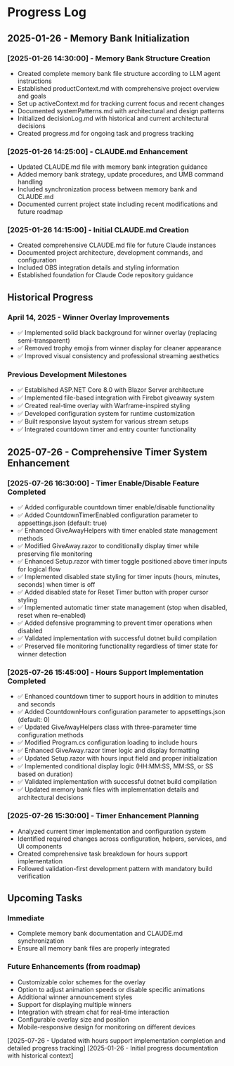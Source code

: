 # Progress Log

## 2025-01-26 - Memory Bank Initialization

### [2025-01-26 14:30:00] - Memory Bank Structure Creation
- Created complete memory bank file structure according to LLM agent instructions
- Established productContext.md with comprehensive project overview and goals
- Set up activeContext.md for tracking current focus and recent changes
- Documented systemPatterns.md with architectural and design patterns
- Initialized decisionLog.md with historical and current architectural decisions
- Created progress.md for ongoing task and progress tracking

### [2025-01-26 14:25:00] - CLAUDE.md Enhancement
- Updated CLAUDE.md file with memory bank integration guidance
- Added memory bank strategy, update procedures, and UMB command handling
- Included synchronization process between memory bank and CLAUDE.md
- Documented current project state including recent modifications and future roadmap

### [2025-01-26 14:15:00] - Initial CLAUDE.md Creation
- Created comprehensive CLAUDE.md file for future Claude instances
- Documented project architecture, development commands, and configuration
- Included OBS integration details and styling information
- Established foundation for Claude Code repository guidance

## Historical Progress

### April 14, 2025 - Winner Overlay Improvements
- ✅ Implemented solid black background for winner overlay (replacing semi-transparent)
- ✅ Removed trophy emojis from winner display for cleaner appearance
- ✅ Improved visual consistency and professional streaming aesthetics

### Previous Development Milestones
- ✅ Established ASP.NET Core 8.0 with Blazor Server architecture
- ✅ Implemented file-based integration with Firebot giveaway system
- ✅ Created real-time overlay with Warframe-inspired styling
- ✅ Developed configuration system for runtime customization
- ✅ Built responsive layout system for various stream setups
- ✅ Integrated countdown timer and entry counter functionality

## 2025-07-26 - Comprehensive Timer System Enhancement

### [2025-07-26 16:30:00] - Timer Enable/Disable Feature Completed
- ✅ Added configurable countdown timer enable/disable functionality
- ✅ Added CountdownTimerEnabled configuration parameter to appsettings.json (default: true)
- ✅ Enhanced GiveAwayHelpers with timer enabled state management methods
- ✅ Modified GiveAway.razor to conditionally display timer while preserving file monitoring
- ✅ Enhanced Setup.razor with timer toggle positioned above timer inputs for logical flow
- ✅ Implemented disabled state styling for timer inputs (hours, minutes, seconds) when timer is off
- ✅ Added disabled state for Reset Timer button with proper cursor styling
- ✅ Implemented automatic timer state management (stop when disabled, reset when re-enabled)
- ✅ Added defensive programming to prevent timer operations when disabled
- ✅ Validated implementation with successful dotnet build compilation
- ✅ Preserved file monitoring functionality regardless of timer state for winner detection

### [2025-07-26 15:45:00] - Hours Support Implementation Completed
- ✅ Enhanced countdown timer to support hours in addition to minutes and seconds
- ✅ Added CountdownHours configuration parameter to appsettings.json (default: 0)
- ✅ Updated GiveAwayHelpers class with three-parameter time configuration methods
- ✅ Modified Program.cs configuration loading to include hours
- ✅ Enhanced GiveAway.razor timer logic and display formatting
- ✅ Updated Setup.razor with hours input field and proper initialization
- ✅ Implemented conditional display logic (HH:MM:SS, MM:SS, or SS based on duration)
- ✅ Validated implementation with successful dotnet build compilation
- ✅ Updated memory bank files with implementation details and architectural decisions

### [2025-07-26 15:30:00] - Timer Enhancement Planning
- Analyzed current timer implementation and configuration system
- Identified required changes across configuration, helpers, services, and UI components
- Created comprehensive task breakdown for hours support implementation
- Followed validation-first development pattern with mandatory build verification

## Upcoming Tasks

### Immediate
- Complete memory bank documentation and CLAUDE.md synchronization
- Ensure all memory bank files are properly integrated

### Future Enhancements (from roadmap)
- Customizable color schemes for the overlay
- Option to adjust animation speeds or disable specific animations
- Additional winner announcement styles
- Support for displaying multiple winners
- Integration with stream chat for real-time interaction
- Configurable overlay size and position
- Mobile-responsive design for monitoring on different devices

[2025-07-26 - Updated with hours support implementation completion and detailed progress tracking]
[2025-01-26 - Initial progress documentation with historical context]